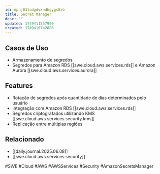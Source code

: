 ```yaml
---
id: epnj01ludgdvxndhgygs8zb
title: Secret Manager
desc: ""
updated: 1749411257990
created: 1749410742886
---
```


## Casos de Uso

- Armazenamento de segredos
- Segredos para Amazon RDS [[swe.cloud.aws.services.rds]] e Amazon Aurora [[swe.cloud.aws.services.aurora]]

## Features

- Rotação de segredos após quantidade de dias determinados pelo usuário
- Integração com Amazon RDS [[swe.cloud.aws.services.rds]]
- Segredos criptografados utilizando KMS [[swe.cloud.aws.services.security.kms]]
- Replicação entre múltiplas regiões

## Relacionado

- [[daily.journal.2025.06.08]]
- [[swe.cloud.aws.services.security]]

#SWE #Cloud #AWS #AWSServices #Security #AmazonSecretsManager
